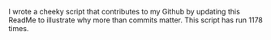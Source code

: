 I wrote a cheeky script that contributes to my Github by updating this ReadMe to illustrate why more than commits matter. This script has run 1178 times.